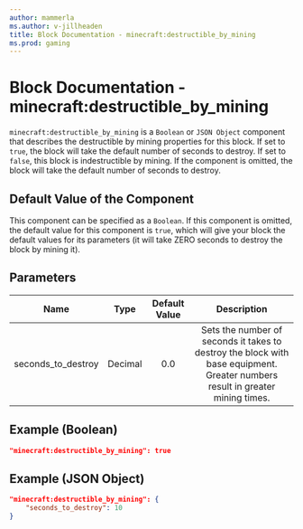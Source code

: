 ```yaml
---
author: mammerla
ms.author: v-jillheaden
title: Block Documentation - minecraft:destructible_by_mining
ms.prod: gaming
---
```


# Block Documentation - minecraft:destructible_by_mining

`minecraft:destructible_by_mining` is a `Boolean` or `JSON Object` component that describes the destructible by mining properties for this block. If set to `true`, the block will take the default number of seconds to destroy. If set to `false`, this block is indestructible by mining. If the component is omitted, the block will take the default number of seconds to destroy.

## Default Value of the Component

This component can be specified as a `Boolean`. If this component is omitted, the default value for this component is `true`, which will give your block the default values for its parameters (it will take ZERO seconds to destroy the block by mining it).

## Parameters

| Name| Type | Default Value| Description |
|:-----------:|:-----------:|:-----------:|:-----------:|
| seconds_to_destroy| Decimal | 0.0| Sets the number of seconds it takes to destroy the block with base equipment. Greater numbers result in greater mining times. |

## Example (Boolean)

```json
"minecraft:destructible_by_mining": true
```

## Example (JSON Object)

```json
"minecraft:destructible_by_mining": {
    "seconds_to_destroy": 10
}
```
